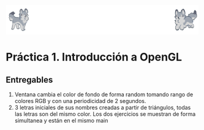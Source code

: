 ![Buef](../buef.png)
# Práctica 1. Introducción a OpenGL
## Entregables
  1. Ventana cambia el color de fondo de forma random tomando rango de colores RGB y con una periodicidad de 2 segundos.
  2. 3 letras iniciales de sus nombres creadas a partir de triángulos, todas las letras son del mismo color. Los dos ejercicios se muestran de forma simultanea y están en el mismo main
